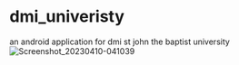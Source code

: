 # dmi_univeristy
 an android application for dmi st john the baptist university
![Screenshot_20230410-041039](https://github.com/twareeq/dmi_univeristy/assets/65926747/5ee53c30-44ed-4c93-99c6-ebba7b75d1a3)
